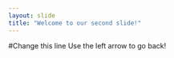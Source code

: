 ```yaml
---
layout: slide
title: "Welcome to our second slide!"
---
```

#Change this line 
Use the left arrow to go back!
